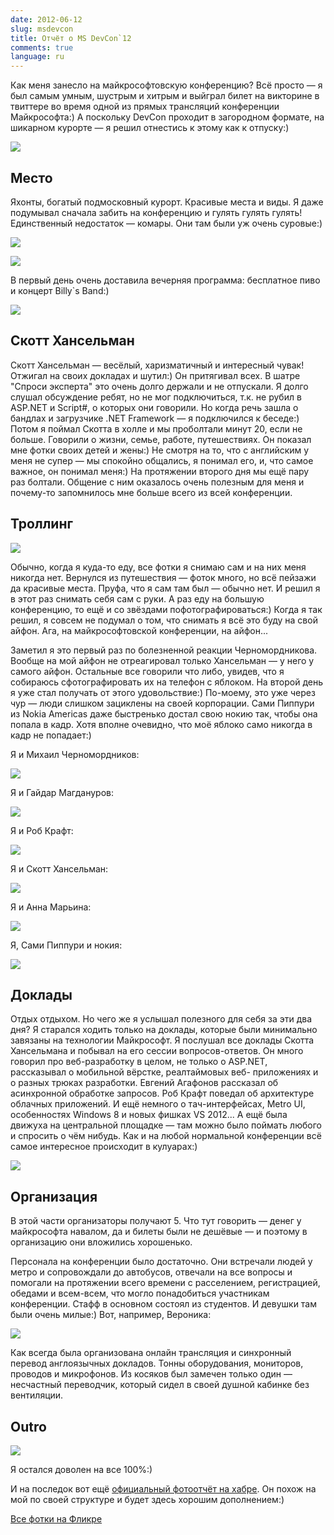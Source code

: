 ```yaml
---
date: 2012-06-12
slug: msdevcon
title: Отчёт о MS DevCon`12
comments: true
language: ru
---
```


Как меня занесло на майкрософтовскую конференцию? Всё просто — я был самым
умным, шустрым и хитрым и выйграл билет на викторине в твиттере во время одной
из прямых трансляций конференции Майкрософта:) А поскольку DevCon проходит в
загородном формате, на шикарном курорте — я решил отнестись к этому как к
отпуску:)

<p><img src="/images/devcon2012/IMG_0455-500x375.jpg"></p>

## Место

Яхонты, богатый подмосковный курорт. Красивые места и виды. Я даже подумывал
сначала забить на конференцию и гулять гулять гулять! Единственный недостаток
— комары. Они там были уж очень суровые:)

<p><img src="/images/devcon2012/IMG_0449-500x375.jpg"></p>
<p><img src="/images/devcon2012/IMG_0448-500x375.jpg"></p>

В первый день очень доставила вечерняя программа: бесплатное пиво и концерт
Billy`s Band:)

<p><img src="/images/devcon2012/IMG_0498-500x375.jpg"></p>

## Скотт Хансельман

Скотт Хансельман — весёлый, харизматичный и интересный чувак! Отжигал на своих
докладах и шутил:) Он притягивал всех. В шатре "Спроси эксперта" это очень
долго держали и не отпускали. Я долго слушал обсуждение ребят, но не мог
подключиться, т.к. не рубил в ASP.NET и Script#, о которых они говорили. Но
когда речь зашла о бандлах и загрузчике .NET Framework — я подключился к
беседе:) Потом я поймал Скотта в холле и мы проболтали минут 20, если не
больше. Говорили о жизни, семье, работе, путешествиях. Он показал мне фотки
своих детей и жены:) Не смотря на то, что с английским у меня не супер — мы
спокойно общались, я понимал его, и, что самое важное, он понимал меня:) На
протяжении второго дня мы ещё пару раз болтали. Общение с ним оказалось очень
полезным для меня и почему-то запомнилось мне больше всего из всей
конференции.

## Троллинг

<p><img src="/images/devcon2012/IMG_0525-500x375.jpg"></p>

Обычно, когда я куда-то еду, все фотки я
снимаю сам и на них меня никогда нет. Вернулся из путешествия — фоток много,
но всё пейзажи да красивые места. Пруфа, что я сам там был — обычно нет. И
решил я в этот раз снимать себя сам с руки. А раз еду на большую конференцию,
то ещё и со звёздами пофотографироваться:) Когда я так решил, я совсем не
подумал о том, что снимать я всё это буду на свой айфон. Ага, на
майкрософтовской конференции, на айфон...

Заметил я это первый раз по болезненной реакции Черномордникова. Вообще на мой
айфон не отреагировал только Хансельман — у него у самого айфон. Остальные все
говорили что либо, увидев, что я собираюсь сфотографировать их на телефон с
яблоком. На второй день я уже стал получать от этого удовольствие:) По-моему,
это уже через чур — люди слишком зациклены на своей корпорации. Сами Пиппури
из Nokia Americas даже быстренько достал свою нокию так, чтобы она попала в
кадр. Хотя вполне очевидно, что моё яблоко само никогда в кадр не попадает:)

Я и Михаил Черномордников:

<p><img src="/images/devcon2012/IMG_0476-375x500.jpg"></p>

Я и Гайдар Магдануров:

<p><img src="/images/devcon2012/IMG_0528-375x500.jpg"></p>

Я и Роб Крафт:

<p><img src="/images/devcon2012/IMG_0514-500x375.jpg"></p>

Я и Скотт Хансельман:

<p><img src="/images/devcon2012/IMG_0459-375x500.jpg"></p>

Я и Анна Марьина:

<p><img src="/images/devcon2012/IMG_0489-375x500.jpg"></p>

Я, Сами Пиппури и нокия:

<p><img src="/images/devcon2012/IMG_0519-375x500.jpg"></p>

## Доклады

Отдых отдыхом. Но чего же я услышал полезного для себя за эти два дня? Я
старался ходить только на доклады, которые были минимально завязаны на
технологии Майкрософт. Я послушал все доклады Скотта Хансельмана и побывал на
его сессии вопросов-ответов. Он много говорил про веб-разработку в целом, не
только о ASP.NET, рассказывал о мобильной вёрстке, реалтаймовых веб-
приложениях и о разных трюках разработки. Евгений Агафонов рассказал об
асинхронной обработке запросов. Роб Крафт поведал об архитектуре облачных
приложений. И ещё немного о тач-интерфейсах, Metro UI, особенностях Windows 8
и новых фишках VS 2012... А ещё была движуха на центральной площадке — там
можно было поймать любого и спросить о чём нибудь. Как и на любой нормальной
конференции всё самое интересное происходит в кулуарах:)

<p><img src="/images/devcon2012/IMG_0463-500x375.jpg"></p>

## Организация

В этой части организаторы получают 5. Что тут говорить — денег у майкрософта
навалом, да и билеты были не дешёвые — и поэтому в организацию они вложились
хорошенько.

Персонала на конференции было достаточно. Они встречали людей у метро и
сопровождали до автобусов, отвечали на все вопросы и помогали на протяжении
всего времени с расселением, регистрацией, обедами и всем-всем, что могло
понадобиться участникам конференции. Стафф в основном состоял из студентов. И
девушки там были очень милые:) Вот, например, Вероника:

<p><img src="/images/devcon2012/IMG_0523-375x500.jpg"></p>

Как всегда была организована онлайн трансляция и синхронный перевод
англоязычных докладов. Тонны оборудования, мониторов, проводов и микрофонов.
Из косяков был замечен только один — несчастный переводчик, который сидел в
своей душной кабинке без вентиляции.

## Outro

<p><img src="/images/devcon2012/IMG_0439-375x500.jpg"></p>

Я остался доволен на все 100%:)

И на последок вот ещё
[официальный фотоотчёт на хабре](http://habrahabr.ru/company/microsoft/blog/145494/).
Он похож на мой по своей структуре и будет здесь хорошим дополнением:)

[Все фотки на Фликре](http://www.flickr.com/photos/stas_spiridonov/sets/72157631267353960/)

